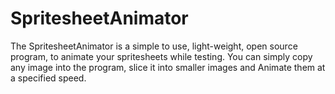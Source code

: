# SpritesheetAnimator

The SpritesheetAnimator is a simple to use, light-weight, open source program, to animate your spritesheets while testing.
You can simply copy any image into the program, slice it into smaller images and Animate them at a specified speed.


